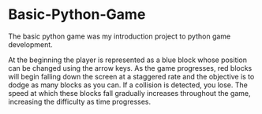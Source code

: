# Basic-Python-Game
The basic python game was my introduction project to python game development.

At the beginning the player is represented as a blue block whose position can be changed using the arrow keys. As the game progresses, red blocks will begin falling down the screen at a staggered rate and the objective is to dodge as many blocks as you can. If a collision is detected, you lose. The speed at which these blocks fall gradually increases throughout the game, increasing the difficulty as time progresses.
